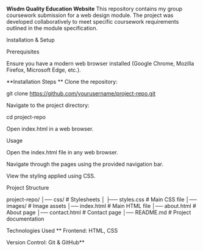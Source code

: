 **Wisdm Quality Education Website**
This repository contains my group coursework submission for a web design module. The project was developed collaboratively to meet specific coursework requirements outlined in the module specification.

Installation & Setup

Prerequisites

Ensure you have a modern web browser installed (Google Chrome, Mozilla Firefox, Microsoft Edge, etc.).

**Installation Steps
**
Clone the repository:

git clone https://github.com/yourusername/project-repo.git

Navigate to the project directory:

cd project-repo

Open index.html in a web browser.

Usage

Open the index.html file in any web browser.

Navigate through the pages using the provided navigation bar.

View the styling applied using CSS.

Project Structure

project-repo/
│── css/                   # Stylesheets
│   ├── styles.css         # Main CSS file
│── images/                # Image assets
│── index.html             # Main HTML file
│── about.html             # About page
│── contact.html           # Contact page
│── README.md              # Project documentation

Technologies Used
**
Frontend: HTML, CSS

Version Control: Git & GitHub**
